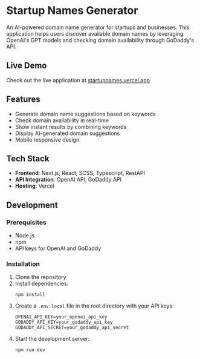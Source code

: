 # Startup Names Generator

An AI-powered domain name generator for startups and businesses. This application helps users discover available domain names by leveraging OpenAI's GPT models and checking domain availability through GoDaddy's API.

## Live Demo

Check out the live application at [startupnames.vercel.app](https://startupnames.vercel.app/)

## Features

- Generate domain name suggestions based on keywords
- Check domain availability in real-time
- Show instant results by combining keywords
- Display AI-generated domain suggestions
- Mobile responsive design

## Tech Stack

- **Frontend**: Next.js, React, SCSS, Typescript, RestAPI
- **API Integration**: OpenAI API, GoDaddy API
- **Hosting**: Vercel

## Development

### Prerequisites

- Node.js
- npm
- API keys for OpenAI and GoDaddy

### Installation

1. Clone the repository
2. Install dependencies:
   ```
   npm install
   ```
3. Create a `.env.local` file in the root directory with your API keys:
   ```
   OPENAI_API_KEY=your_openai_api_key
   GODADDY_API_KEY=your_godaddy_api_key
   GODADDY_API_SECRET=your_godaddy_api_secret
   ```
4. Start the development server:
   ```
   npm run dev
   ```
